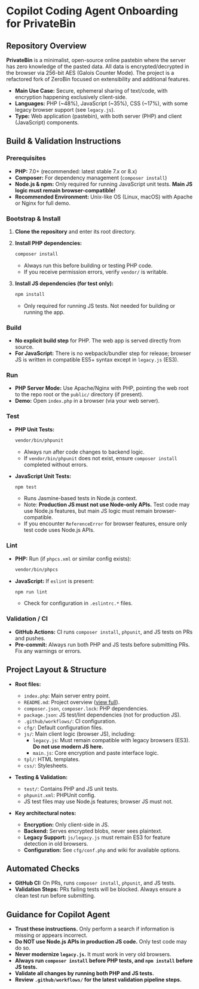 # Copilot Coding Agent Onboarding for PrivateBin

## Repository Overview

**PrivateBin** is a minimalist, open-source online pastebin where the server has zero knowledge of the pasted data. All data is encrypted/decrypted in the browser via 256-bit AES (Galois Counter Mode). The project is a refactored fork of ZeroBin focused on extensibility and additional features.

- **Main Use Case:** Secure, ephemeral sharing of text/code, with encryption happening exclusively client-side.
- **Languages:** PHP (~48%), JavaScript (~35%), CSS (~17%), with some legacy browser support (see `legacy.js`).
- **Type:** Web application (pastebin), with both server (PHP) and client (JavaScript) components.

## Build & Validation Instructions

### Prerequisites

- **PHP:** 7.0+ (recommended: latest stable 7.x or 8.x)
- **Composer:** For dependency management (`composer install`)
- **Node.js & npm:** Only required for running JavaScript unit tests. **Main JS logic must remain browser-compatible!**
- **Recommended Environment:** Unix-like OS (Linux, macOS) with Apache or Nginx for full demo.

### Bootstrap & Install

1. **Clone the repository** and enter its root directory.
2. **Install PHP dependencies:**
   ```sh
   composer install
   ```
   - Always run this before building or testing PHP code.
   - If you receive permission errors, verify `vendor/` is writable.

3. **Install JS dependencies (for test only):**
   ```sh
   npm install
   ```
   - Only required for running JS tests. Not needed for building or running the app.

### Build

- **No explicit build step** for PHP. The web app is served directly from source.
- **For JavaScript:** There is no webpack/bundler step for release; browser JS is written in compatible ES5+ syntax except in `legacy.js` (ES3).

### Run

- **PHP Server Mode:** Use Apache/Nginx with PHP, pointing the web root to the repo root or the `public/` directory (if present).
- **Demo:** Open `index.php` in a browser (via your web server).

### Test

- **PHP Unit Tests:**
  ```sh
  vendor/bin/phpunit
  ```
  - Always run after code changes to backend logic.
  - If `vendor/bin/phpunit` does not exist, ensure `composer install` completed without errors.

- **JavaScript Unit Tests:**
  ```sh
  npm test
  ```
  - Runs Jasmine-based tests in Node.js context.
  - Note: **Production JS must not use Node-only APIs.** Test code may use Node.js features, but main JS logic must remain browser-compatible.
  - If you encounter `ReferenceError` for browser features, ensure only test code uses Node.js APIs.

### Lint

- **PHP:** Run (if `phpcs.xml` or similar config exists):
  ```sh
  vendor/bin/phpcs
  ```
- **JavaScript:** If `eslint` is present:
  ```sh
  npm run lint
  ```
  - Check for configuration in `.eslintrc.*` files.

### Validation / CI

- **GitHub Actions:** CI runs `composer install`, `phpunit`, and JS tests on PRs and pushes.
- **Pre-commit:** Always run both PHP and JS tests before submitting PRs. Fix any warnings or errors.

## Project Layout & Structure

- **Root files:**
  - `index.php`: Main server entry point.
  - `README.md`: Project overview ([view full](https://github.com/PrivateBin/PrivateBin/blob/9d7508f44fac95dfadf4aad4fb3d3be128633336/README.md)).
  - `composer.json`, `composer.lock`: PHP dependencies.
  - `package.json`: JS test/lint dependencies (not for production JS).
  - `.github/workflows/`: CI configuration.
  - `cfg/`: Default configuration files.
  - `js/`: Main client logic (browser JS), including:
    - `legacy.js`: Must remain compatible with legacy browsers (ES3). **Do not use modern JS here.**
    - `main.js`: Core encryption and paste interface logic.
  - `tpl/`: HTML templates.
  - `css/`: Stylesheets.

- **Testing & Validation:**
  - `test/`: Contains PHP and JS unit tests.
  - `phpunit.xml`: PHPUnit config.
  - JS test files may use Node.js features; browser JS must not.

- **Key architectural notes:**
  - **Encryption:** Only client-side in JS.
  - **Backend:** Serves encrypted blobs, never sees plaintext.
  - **Legacy Support:** `js/legacy.js` must remain ES3 for feature detection in old browsers.
  - **Configuration:** See `cfg/conf.php` and wiki for available options.

## Automated Checks

- **GitHub CI:** On PRs, runs `composer install`, `phpunit`, and JS tests.
- **Validation Steps:** PRs failing tests will be blocked. Always ensure a clean test run before submitting.

## Guidance for Copilot Agent

- **Trust these instructions.** Only perform a search if information is missing or appears incorrect.
- **Do NOT use Node.js APIs in production JS code.** Only test code may do so.
- **Never modernize `legacy.js`.** It must work in very old browsers.
- **Always run `composer install` before PHP tests, and `npm install` before JS tests.**
- **Validate all changes by running both PHP and JS tests.**
- **Review `.github/workflows/` for the latest validation pipeline steps.**
